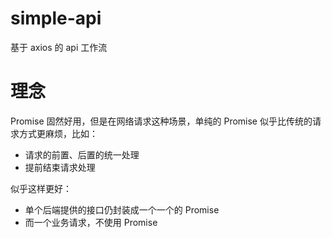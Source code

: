 # simple-api
基于 axios 的 api 工作流

# 理念
Promise 固然好用，但是在网络请求这种场景，单纯的 Promise 似乎比传统的请求方式更麻烦，比如：
+ 请求的前置、后置的统一处理
+ 提前结束请求处理

似乎这样更好：
+ 单个后端提供的接口仍封装成一个一个的 Promise
+ 而一个业务请求，不使用 Promise
